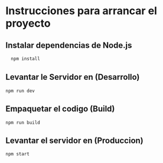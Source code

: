 # Instrucciones para arrancar el proyecto
## Instalar dependencias de Node.js
```bash
  npm install
```

## Levantar le Servidor en (Desarrollo)
```
npm run dev
```
## Empaquetar el codigo (Build)
```
npm run build
```

## Levantar el servidor en (Produccion)
```
npm start
```

